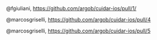 

@fgiuliani, https://github.com/argob/cuidar-ios/pull/1/

@marcosgriselli, https://github.com/argob/cuidar-ios/pull/4

@marcosgriselli, https://github.com/argob/cuidar-ios/pull/5
